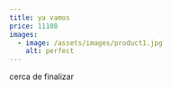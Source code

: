 ```yaml
---
title: ya vamos
price: 11108
images:
  - image: /assets/images/product1.jpg
    alt: perfect
---
```

cerca de finalizar
